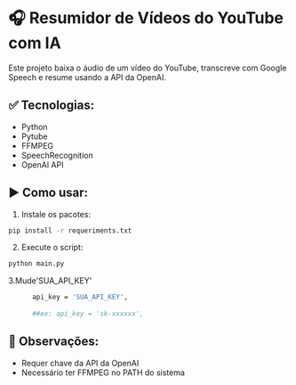 # 🎧 Resumidor de Vídeos do YouTube com IA

Este projeto baixa o áudio de um vídeo do YouTube, transcreve com Google Speech e resume usando a API da OpenAI.

## ✅ Tecnologias:
- Python
- Pytube
- FFMPEG
- SpeechRecognition
- OpenAI API

## ▶️ Como usar:
1. Instale os pacotes:

```bash
pip install -r requeriments.txt
```
2. Execute o script:
```bash
python main.py
```
3.Mude'SUA_API_KEY'
```bash
      api_key = 'SUA_API_KEY',
      
      ##ex: api_key = 'sk-xxxxxx',
```
## 📌 Observações:
- Requer chave da API da OpenAI
- Necessário ter FFMPEG no PATH do sistema